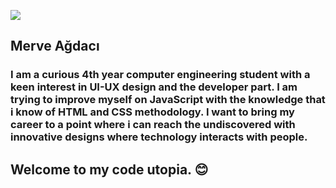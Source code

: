 ![](https://komarev.com/ghpvc/?username=mervusa&color=blue)

## **Merve Ağdacı**
### I am a curious 4th year computer engineering student with a keen interest in UI-UX design and the developer part. I am trying to improve myself on JavaScript with the knowledge that i know of HTML and CSS methodology. I want to bring my career to a point where i can reach the undiscovered with innovative designs where technology interacts with people. 
## Welcome to my code utopia. 😊


